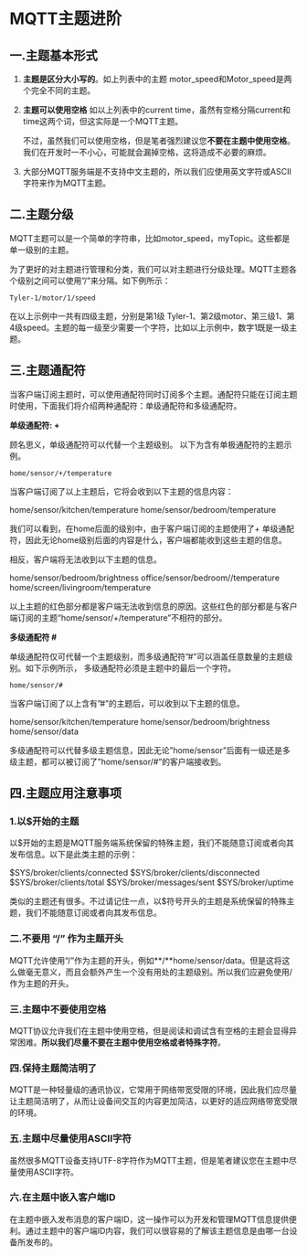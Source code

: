 # MQTT主题进阶

## 一.主题基本形式

1. **主题是区分大小写的**。如上列表中的主题 motor_speed和Motor_speed是两个完全不同的主题。

2. **主题可以使用空格** 如以上列表中的current time，虽然有空格分隔current和time这两个词，但这实际是一个MQTT主题。

    不过，虽然我们可以使用空格，但是笔者强烈建议您**不要在主题中使用空格**。我们在开发时一不小心，可能就会漏掉空格，这将造成不必要的麻烦。

3. 大部分MQTT服务端是不支持中文主题的，所以我们应使用英文字符或ASCII字符来作为MQTT主题。

## 二.主题分级

MQTT主题可以是一个简单的字符串，比如motor_speed，myTopic。这些都是单一级别的主题。

为了更好的对主题进行管理和分类，我们可以对主题进行分级处理。MQTT主题各个级别之间可以使用”/”来分隔。如下例所示：

```
Tyler-1/motor/1/speed
```

在以上示例中一共有四级主题，分别是第1级 Tyler-1、第2级motor、第三级1、第4级speed。主题的每一级至少需要一个字符，比如以上示例中，数字1既是一级主题。

## 三.主题通配符

当客户端订阅主题时，可以使用通配符同时订阅多个主题。通配符只能在订阅主题时使用，下面我们将介绍两种通配符：单级通配符和多级通配符。

**单级通配符: +**

顾名思义，单级通配符可以代替一个主题级别。 以下为含有单极通配符的主题示例。

```
home/sensor/+/temperature
```

当客户端订阅了以上主题后，它将会收到以下主题的信息内容：

home/sensor/kitchen/temperature
home/sensor/bedroom/temperature

我们可以看到，在home后面的级别中，由于客户端订阅的主题使用了+ 单级通配符，因此无论home级别后面的内容是什么，客户端都能收到这些主题的信息。

相反，客户端将无法收到以下主题的信息。

home/sensor/bedroom/brightness
office/sensor/bedroom//temperature
home/screen/livingroom/temperature

以上主题的红色部分都是客户端无法收到信息的原因。这些红色的部分都是与客户端订阅的主题“home/sensor/+/temperature”不相符的部分。

**多级通配符 #**

单级通配符仅可代替一个主题级别，而多级通配符”#”可以涵盖任意数量的主题级别。如下示例所示， 多级通配符必须是主题中的最后一个字符。

```
home/sensor/#
```

当客户端订阅了以上含有”#”的主题后，可以收到以下主题的信息。

home/sensor/kitchen/temperature
home/sensor/bedroom/brightness
home/sensor/data

多级通配符可以代替多级主题信息，因此无论”home/sensor”后面有一级还是多级主题，都可以被订阅了”home/sensor/#”的客户端接收到。

## 四.主题应用注意事项

### 1.以$开始的主题

以$开始的主题是MQTT服务端系统保留的特殊主题，我们不能随意订阅或者向其发布信息。以下是此类主题的示例：

$SYS/broker/clients/connected
$SYS/broker/clients/disconnected
$SYS/broker/clients/total
$SYS/broker/messages/sent
$SYS/broker/uptime

类似的主题还有很多。不过请记住一点，以$符号开头的主题是系统保留的特殊主题，我们不能随意订阅或者向其发布信息。

### 二.不要用 “/” 作为主题开头
MQTT允许使用“/”作为主题的开头，例如**/**home/sensor/data。但是这将这么做毫无意义，而且会额外产生一个没有用处的主题级别。所以我们应避免使用/作为主题的开头。

### 三.主题中不要使用空格
MQTT协议允许我们在主题中使用空格，但是阅读和调试含有空格的主题会显得异常困难。**所以我们尽量不要在主题中使用空格或者特殊字符**。

### 四.保持主题简洁明了
MQTT是一种轻量级的通讯协议，它常用于网络带宽受限的环境，因此我们应尽量让主题简洁明了，从而让设备间交互的内容更加简洁，以更好的适应网络带宽受限的环境。

### 五.主题中尽量使用ASCII字符
虽然很多MQTT设备支持UTF-8字符作为MQTT主题，但是笔者建议您在主题中尽量使用ASCII字符。

### 六.在主题中嵌入客户端ID
在主题中嵌入发布消息的客户端ID，这一操作可以为开发和管理MQTT信息提供便利。通过主题中的客户端ID内容，我们可以很容易的了解该主题信息是由哪一台设备所发布的。